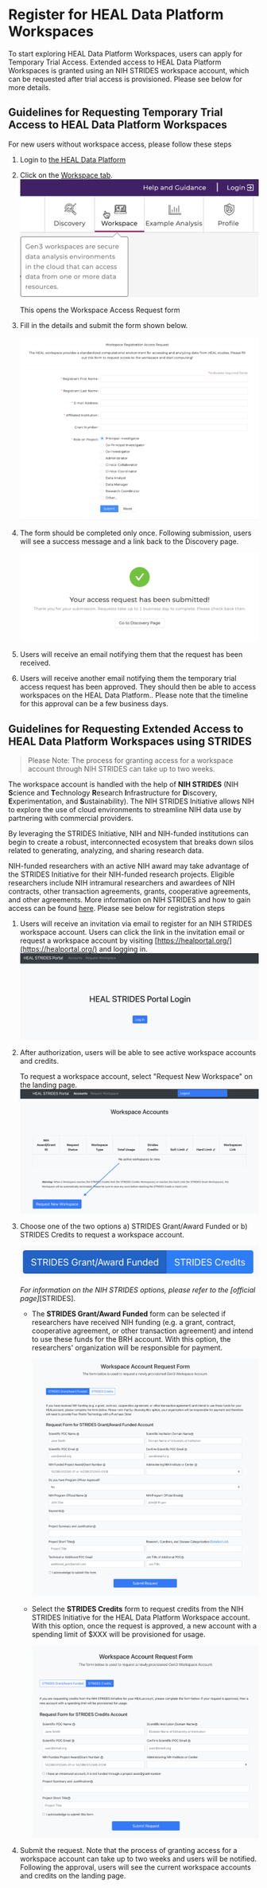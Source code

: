 # Register for HEAL Data Platform Workspaces

To start exploring HEAL Data Platform Workspaces, users can apply for Temporary Trial Access. Extended access to HEAL Data Platform Workspaces is granted using an NIH STRIDES workspace account, which can be requested after trial access is provisioned. Please see below for more details.

## Guidelines for Requesting Temporary Trial Access to HEAL Data Platform Workspaces

For new users without workspace access, please follow these steps

1. Login to [the HEAL Data Platform](https://healdata.org/portal/login)
2. Click on the [Workspace tab](https://healdata.org/portal/workspace). 
      ![](../img/heal_workspace_tab.png)
   
   This opens the Workspace Access Request form

3. Fill in the details and submit the form shown below.

      ![](../img/workspace_reg_request_form.png)

4. The form should be completed only once. Following submission, users will see a success message and a link back to the Discovery page.

      ![](../img/request_confirmation.png)

5. Users will receive an email notifying them that the request has been received.

6. Users will receive another email notifying them the temporary trial access request has been approved. They should then be able to access workspaces on the HEAL Data Platform.. Please note that the timeline for this approval can be a few business days.

## Guidelines for Requesting Extended Access to HEAL Data Platform Workspaces using STRIDES

> Please Note: The process for granting access for a workspace account through NIH STRIDES can take up to two weeks.

The workspace account is handled with the help of **NIH STRIDES** (NIH **S**cience and **T**echnology **R**esearch **I**nfrastructure for **D**iscovery, **E**xperimentation, and **S**ustainability). The NIH STRIDES Initiative allows NIH to explore the use of cloud environments to streamline NIH data use by partnering with commercial providers.

By leveraging the STRIDES Initiative, NIH and NIH-funded institutions can begin to create a robust, interconnected ecosystem that breaks down silos related to generating, analyzing, and sharing research data.

NIH-funded researchers with an active NIH award may take advantage of the STRIDES Initiative for their NIH-funded research projects. Eligible researchers include NIH intramural researchers and awardees of NIH contracts, other transaction agreements, grants, cooperative agreements, and other agreements. More information on NIH STRIDES and how to gain access can be found [here](https://datascience.nih.gov/strides). Please see below for registration steps

1. Users will receive an invitation via email to register for an NIH STRIDES workspace account. Users can click the link in the invitation email or request a workspace account by visiting [https://healportal.org/](https://healportal.org/) and logging in.
        ![](../img/heal_strides_portal_login_2.png)

2. After authorization, users will be able to see active workspace accounts and credits.

      To request a workspace account, select "Request New Workspace" on the landing page.
        ![](../img/healportal_request_new.png)

3. Choose one of the two options a) STRIDES Grant/Award Funded or b) STRIDES Credits to request a workspace account.
        
      ![](../img/healportal_options.png)

      *For information on the NIH STRIDES options, please refer to the [official page]*[STRIDES].

    * The **STRIDES Grant/Award Funded** form can be selected if researchers have received NIH funding (e.g. a grant, contract, cooperative agreement, or other transaction agreement) and intend to use these funds for the BRH account. With this option, the researchers' organization will be responsible for payment.

        ![](../img/strides_grant_form.png)

    *  Select the **STRIDES Credits** form to request credits from the NIH STRIDES Initiative for the HEAL Data Platform Workspace account. With this option, once the request is approved, a new account with a spending limit of $XXX will be provisioned for usage.

        ![](../img/strides_credits_form.png)

4. Submit the request. Note that the process of granting access for a workspace account can take up to two weeks and users will be notified. Following the approval, users will see the current workspace accounts and credits on the landing page.


